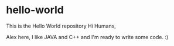 # hello-world
This is the Hello World repository
Hi Humans,

Alex here, I like JAVA and C++ and I'm ready to write some code. :)

